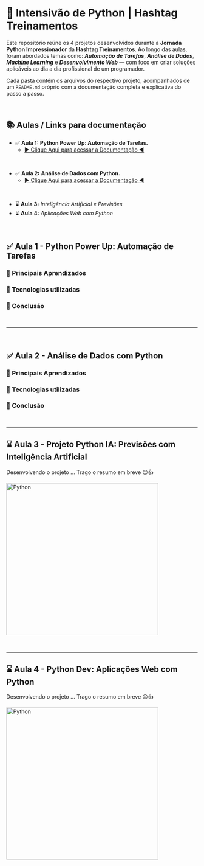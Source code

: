 # 🐍 Intensivão de Python | Hashtag Treinamentos

Este repositório reúne os 4 projetos desenvolvidos durante a **Jornada Python Impressionador** da **Hashtag Treinamentos**. Ao longo das aulas, foram abordados temas como: ***Automação de Tarefas***, ***Análise de Dados***, ***Machine Learning*** e ***Desenvolvimento Web*** — com foco em criar soluções aplicáveis ao dia a dia profissional de um programador.

Cada pasta contém os arquivos do respectivo projeto, acompanhados de um `README.md` próprio com a documentação completa e explicativa do passo a passo.

&nbsp;

## 📚 Aulas / Links para documentação

- ✅ **Aula 1:** **Python Power Up: Automação de Tarefas.**
  - [▶︎ Clique Aqui para acessar a Documentação ◀︎](./Aula%201%20-%20Automação%20de%20Tarefas/README.md)

&nbsp;

- ✅ **Aula 2:** **Análise de Dados com Python.** 
  - [▶︎ Clique Aqui para acessar a Documentação ◀︎](./Aula%202%20-%20Análise%20de%20Dados/README.md)

&nbsp;

- ⌛ **Aula 3:** *Inteligência Artificial e Previsões*  
- ⌛ **Aula 4:** *Aplicações Web com Python*

&nbsp;

## ✅ Aula 1 - Python Power Up: Automação de Tarefas

### 📌 Principais Aprendizados

### 💾 Tecnologias utilizadas

### 🌟 Conclusão

&nbsp;

---

&nbsp;

## ✅ Aula 2 - Análise de Dados com Python

### 📌 Principais Aprendizados

### 💾 Tecnologias utilizadas

### 🌟 Conclusão

&nbsp;

---

## ⌛ Aula 3 - Projeto Python IA: Previsões com Inteligência Artificial

Desenvolvendo o projeto ... Trago o resumo em breve 😉👍

<img src="https://github.com/user-attachments/assets/6466f736-ef09-435c-ac73-51e1ce474e2d" width="400" height="400" alt="Python"/>


&nbsp;

---

## ⌛ Aula 4 - Python Dev: Aplicações Web com Python

Desenvolvendo o projeto ... Trago o resumo em breve 😉👍

<img src="https://github.com/user-attachments/assets/6466f736-ef09-435c-ac73-51e1ce474e2d" width="400" height="400" alt="Python"/>

